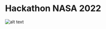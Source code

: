 # Hackathon NASA 2022

![alt text](https://raw.githubusercontent.com/JoaoAssalim/Hackatoon-NASA-2022/main/images/Climagr.png)
